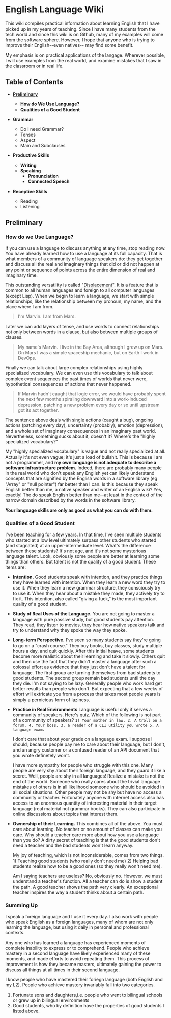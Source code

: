 # English Language Wiki

This wiki compiles practical information about learning English that I have
picked up in my years of teaching. Since I have many students from the tech
world and since this wiki is on Github, many of my examples will come from the
software sphere. However, I hope that anyone who is trying to improve their
English--even natives-- may find some benefit. 


My emphasis is on practical applications of the langage. Wherever possible, I
will use examples from the real world, and examine mistakes that I saw in the
classroom or in real life.



## Table of Contents
* [**Preliminary**](https://github.com/MattDodsonEnglish/English-Learning-Wiki/blob/master/README.md#preliminary)
  * **How do We Use Language?**
  * **Qualities of a Good Student**
* **Grammar**
   * Do I need Grammar?
   * Tenses
   * Aspect
   * Main and Subclauses
   
* **Productive Skills**
  * **Writing**
  * **Speaking**
    * **Pronunciation**
    * **Connected Speech**
* **Receptive Skills**
   * Reading
   * Listening

## Preliminary

### How do we Use Language?

If you can use a language to discuss anything at any time, stop reading now. You
have already learned how to use a language at its full capacity. That is what
members of a community of language speakers do: they get together and
discuss all the real and imaginary things that did or did not happen at any
point or sequence of points across the entire dimension of real and imaginary time. 

This outstanding versatility is called
["Displacement"](https://en.wikipedia.org/wiki/Displacement_(linguistics)). It
is a feature that is common to all human languages and foreign to all computer
languages (except Lisp). When we begin to learn a language, we start with simple
relationships, like the relationship between my pronoun, my name, and the place
where I am from.

>I'm Marvin. I am from Mars.

Later we can add layers of tense, and use words to connect relationships not
only between words in a clause, but also between multiple groups of clauses.

>My name's Marvin. I live in the Bay Area, although I grew up on Mars. On Mars I
>was a simple spaceship mechanic, but on Earth I work in DevOps.

Finally we can talk about large complex relationships using highly specialized
vocabulary. We can even use this vocabulary to talk about complex event
sequences the past times of worlds that never were, hypothetical consequences
of actions that never happened.

>If Marvin hadn't caught that logic error, we would have probably spent the next
few months spiraling downward into a work-induced depression, patching a new
problem every day or so until upstream got its act together.

The sentence above deals with single actions (caught a bug), ongoing actions
(patching every day), uncertainty (probably), emotion (depression), and a whole
set of imaginary consequences in an imaginary past world. Nevertheless,
something sucks about it, doesn't it? Where's the "highly specialized vocabulary?"

My "highly specialized vocabulary" is vague and not really
specialized at all. Actually it's not even vague; it's just a load of bullshit.
This is because I am not a programmer, and **my own
language is not adequate to describe a software infrastructure problem.** Indeed,
there are probably many people in the real world who don't speak any English yet
can likely understand concepts that are signified by the English words in a
software library (eg "Array" or "null pointer") far better than I can. Is this
because they speak English better than me, a native speaker and writer of an
English wiki?  Yes, exactly! The do speak English better than me--at least in
the context of the narrow domain described by the words in the software library.

**Your language skills are only as good as what you can do with them.**

### Qualities of a Good Student

I've been teaching for a few years. In that time, I've seen multiple students who started
at a low level ultimately surpass other students who started (and stagnated) at
an upper-intermediate level. What's the difference between these students? It's
not age, and it's not some mysterious language talent. Look, obviously some
people are better at learning some things than others. But talent is not the
quality of a good student. These items are:

* **Intention.** Good students speak with intention, and they practice things
  they have learned with intention. When they learn a new word they try to use
  it. When they learn a new grammar structure, they consciously try to use it.
  When they hear about a mistake they made, they actively try to fix it. This
  intention, also called "giving a fuck," is the most important quality of a
  good student. 

* **Study of Real Uses of the Language.** You are not going to master a language
  with pure passive study, but good students pay attention. They read, they
  listen to movies, they hear how native speakers talk and try to understand
  why they spoke the way they spoke.

* **Long-term Perspective.**
  I've seen so many students say they're going to go
  on a "crash course." They buy books, buy classes, study multiple hours a day,
  and quit quickly. After this initial heave, some students become more
  realistic about their learning and take it slowly. Others quit and then use
  the fact that they didn't master a language after such a colossal effort as
  evidence that they just don't have a talent for language. The first group are
  turning themselves from bad students to good students. The second group remain
  bad students until the day they die. I'm not saying to be lazy. Generally
  people who work hard get better results than people who don't. But expecting
  that a few weeks of effort will extricate you from a process that takes most
  people years is simply a pernicious form of laziness. 

* **Practice in Real Environments** Language is useful only if serves a
  community of speakers. Here's quiz. Which of the following is not part of a
  community of speakers? 
   `1) Your mother in law. 2. A troll on a forum. 4. Your boss. 3. a reader of a
       CLI utility you wrote 5. A language exam.`
  
  I don't care that about your grade on a language exam. I suppose I should,
  because people pay me to care about their language, but I don't, and 
  an angry customer
  or a confused reader of an API document that you wrote definetely won't.

  I have more sympathy for people who struggle with this one.
  Many people are very shy about their
  foreign language, and they guard it like a secret. Well, people are shy
  in all languages! Realize a
  mistake is not the end of the world. Someone who really cares about the
  trivial language mistakes of others is in all likelihood someone who should be
  avoided in all social situations. Other people may not be shy
  but have no access a community or
  teacher. Fortunately anyone with internet access also has access to an
  enormous quantity of interesting material in their target language (real
  material not grammar books). They can also participate in online discussions
  about topics that interest them.

* **Ownership of their Learning.** This combines all of the above. You must
    care about learning. No teacher or no amount of classes can make you care.
    Why should a teacher care more about how you use a language than you do? A dirty secret of teaching is that the good students don't need a teacher and
    the bad students won't learn anyway. 
    
    My joy of teaching, which is not inconsiderable, comes from two things. 1) Teaching
    good students (who really don't need me) 2) Helping bad students realize how to be a good ones
    (so they really won't need me). 

    Am I saying teachers are useless? No, obviously no. However, we
    must understand a teacher's function. All a teacher can do is show a student
    the path. A good
    teacher shows the path very clearly. An exceptional teacher inspires the
    way a student thinks about a certain path.
  

### Summing Up  
  I speak a foreign language and I use it every day. I also work with people
  who speak English as a foreign languages, many of whom are not only learning
  the language, but using it daily in personal and professional contexts.
  
  Any one who has learned a language has experienced moments
  of complete inability to express or to comprehend. People
  who achieve mastery in a second language have likely experienced many of these
  moments, and made efforts to avoid repeating them. This process of improvement
  is how they became masters, ultimately gaining the power
  to discuss all things at all times in their second language.
  
  I know people who have mastered their foriegn language (both English and my L2).
  People who achieve mastery invariably fall into two categories.
  1. Fortunate sons and daughters,i.e. people who went to bilingual
  schools or grew up in bilingual environments 
  2. Good students, who by definition have the properties of good students I
     listed above.
